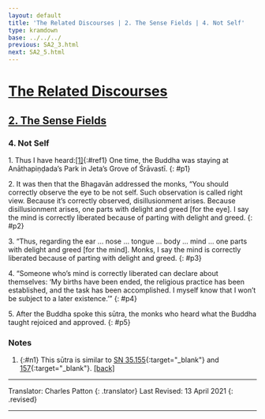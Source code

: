 ```yaml
---
layout: default
title: 'The Related Discourses | 2. The Sense Fields | 4. Not Self'
type: kramdown
base: ../../../
previous: SA2_3.html
next: SA2_5.html
---
```


# [The Related Discourses](../index.html)
## [2. The Sense Fields](index.html)
### 4. Not Self

1\. Thus I have heard:[\[1\]](#n1){:#ref1} One time, the Buddha was staying at Anāthapiṇḍada’s Park in Jeta’s Grove of Śrāvastī.
{: #p1}

2\. It was then that the Bhagavān addressed the monks, “You should correctly observe the eye to be not self. Such observation is called right view. Because it’s correctly observed, disillusionment arises. Because disillusionment arises, one parts with delight and greed [for the eye]. I say the mind is correctly liberated because of parting with delight and greed.
{: #p2}

3\. “Thus, regarding the ear … nose … tongue … body … mind … one parts with delight and greed [for the mind]. Monks, I say the mind is correctly liberated because of parting with delight and greed.
{: #p3}

4\. “Someone who’s mind is correctly liberated can declare about themselves: ‘My births have been ended, the religious practice has been established, and the task has been accomplished. I myself know that I won’t be subject to a later existence.’”
{: #p4}

5\. After the Buddha spoke this sūtra, the monks who heard what the Buddha taught rejoiced and approved.
{: #p5}

### Notes

1. {:#n1} This sūtra is similar to [SN 35.155](https://suttacentral.net/sn35.155){:target="_blank"} and [157](https://suttacentral.net/sn35.157){:target="_blank"}. [\[back\]](#ref1)

---

Translator: Charles Patton
{: .translator}
Last Revised: 13 April 2021
{: .revised}

---
